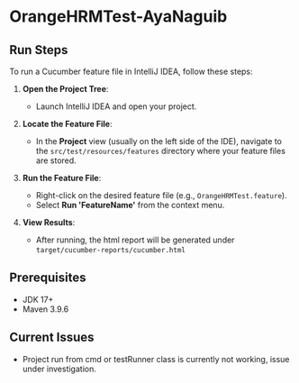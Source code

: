 # OrangeHRMTest-AyaNaguib


## Run Steps

To run a Cucumber feature file in IntelliJ IDEA, follow these steps:

1. **Open the Project Tree**:
    - Launch IntelliJ IDEA and open your project.

2. **Locate the Feature File**:
    - In the **Project** view (usually on the left side of the IDE), navigate to the `src/test/resources/features` directory where your feature files are stored.

3. **Run the Feature File**:
    - Right-click on the desired feature file (e.g., `OrangeHRMTest.feature`).
    - Select **Run 'FeatureName'** from the context menu.

4. **View Results**:
    - After running, the html report will be generated under `target/cucumber-reports/cucumber.html`

## Prerequisites

- JDK 17+ 
- Maven 3.9.6

## Current Issues

- Project run from cmd or testRunner class is currently not working, issue under investigation.
